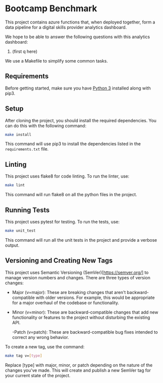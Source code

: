 # Bootcamp Benchmark

This project contains azure functions that, when deployed together, form a data pipeline for a digital skills provider analytics dashboard.

We hope to be able to answer the following questions with this analytics dashboard:

1. (first q here)

We use a Makefile to simplify some common tasks.

## Requirements

Before getting started, make sure you have [Python 3](https://www.python.org/downloads/) installed along with pip3.

## Setup

After cloning the project, you should install the required dependencies. You can do this with the following command:

```bash
make install
```

This command will use pip3 to install the dependencies listed in the `requirements.txt` file.

## Linting

This project uses flake8 for code linting. To run the linter, use:

```bash
make lint
```

This command will run flake8 on all the python files in the project.

## Running Tests

This project uses pytest for testing. To run the tests, use:

```bash
make unit_test
```

This command will run all the unit tests in the project and provide a verbose output.

## Versioning and Creating New Tags

This project uses Semantic Versioning (SemVer)[https://semver.org/] to manage version numbers and changes. There are three types of version changes:

- Major (v=major): These are breaking changes that aren't backward-compatible with older versions. For example, this would be appropriate for a major overhaul of the codebase or functionality.

- Minor (v=minor): These are backward-compatible changes that add new functionality or features to the project without disturbing the existing API.

  -Patch (v=patch): These are backward-compatible bug fixes intended to correct any wrong behavior.

To create a new tag, use the command:

```bash
make tag v=[type]
```

Replace [type] with major, minor, or patch depending on the nature of the changes you've made. This will create and publish a new SemVer tag for your current state of the project.
